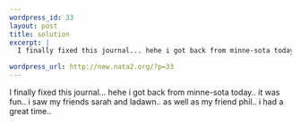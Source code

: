 ```yaml
--- 
wordpress_id: 33
layout: post
title: solution
excerpt: |
  I finally fixed this journal... hehe i got back from minne-sota today.. it was fun.. i saw my friends sarah and ladawn.. as well as my friend phil.. i had a great time..  

wordpress_url: http://new.nata2.org/?p=33
---
```

I finally fixed this journal... hehe i got back from minne-sota today.. it was fun.. i saw my friends sarah and ladawn.. as well as my friend phil.. i had a great time..  
